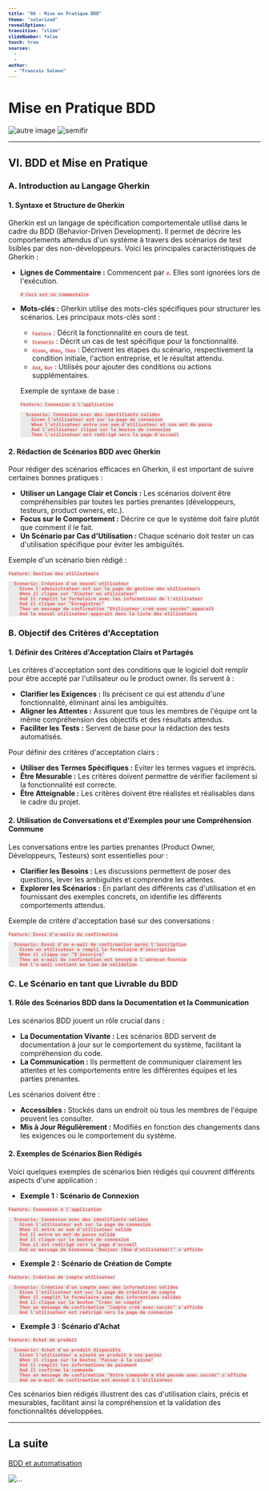 ```yaml
---
title: "06 - Mise en Pratique BDD"
theme: "solarized"
revealOptions:
transition: "slide"
slideNumber: false
touch: true
sources: 
  - 
  - 
author: 
  - "Francois Salmon"
---
```


<head>
  <link rel="stylesheet" href="https://maxcdn.bootstrapcdn.com/font-awesome/4.5.0/css/font-awesome.min.css">
</head>

<style type="text/css">
  body{
    position: relative;
    height: 100vh;
  }

  body:before{
    content: ' ';
    position: absolute;
    top: 0;
    bottom: 0;
    left: 0;
    right: 0;
    background: url(https://raw.githubusercontent.com/tamo-semifir/gcp-assets/main/logo_semifir.png) no-repeat center fixed;
    background-size: 75vh 45vw;
    opacity: 0.2
  }

  code {
    color: #EB5757;
    background-color: rgba(135,131,120,0.15);
    border-radius: 50px;
    font-size: 65%;
    font-weight: bolder
  }
</style>

# Mise en Pratique BDD

![autre image](/assets/...) <!-- .element width="...%" align="left"-->
![semifir](/assets/logo_semifir.png) <!-- .element width="19%" align="right" -->

---

## VI. BDD et Mise en Pratique

### A. Introduction au Langage Gherkin

#### 1. Syntaxe et Structure de Gherkin

Gherkin est un langage de spécification comportementale utilisé dans le cadre du BDD (Behavior-Driven Development). Il permet de décrire les comportements attendus d'un système à travers des scénarios de test lisibles par des non-développeurs. Voici les principales caractéristiques de Gherkin :

- **Lignes de Commentaire :** Commencent par `#`. Elles sont ignorées lors de l'exécution.

  ```gherkin
  # Ceci est un commentaire
  ```

- **Mots-clés :** Gherkin utilise des mots-clés spécifiques pour structurer les scénarios. Les principaux mots-clés sont :
  - `Feature` : Décrit la fonctionnalité en cours de test.
  - `Scenario` : Décrit un cas de test spécifique pour la fonctionnalité.
  - `Given`, `When`, `Then` : Décrivent les étapes du scénario, respectivement la condition initiale, l'action entreprise, et le résultat attendu.
  - `And`, `But` : Utilisés pour ajouter des conditions ou actions supplémentaires.

  Exemple de syntaxe de base :

  ```gherkin
  Feature: Connexion à l'application

    Scenario: Connexion avec des identifiants valides
      Given l'utilisateur est sur la page de connexion
      When l'utilisateur entre son nom d'utilisateur et son mot de passe
      And l'utilisateur clique sur le bouton de connexion
      Then l'utilisateur est redirigé vers la page d'accueil
  ```

#### 2. Rédaction de Scénarios BDD avec Gherkin

Pour rédiger des scénarios efficaces en Gherkin, il est important de suivre certaines bonnes pratiques :

- **Utiliser un Langage Clair et Concis :** Les scénarios doivent être compréhensibles par toutes les parties prenantes (développeurs, testeurs, product owners, etc.).
- **Focus sur le Comportement :** Décrire ce que le système doit faire plutôt que comment il le fait.
- **Un Scénario par Cas d'Utilisation :** Chaque scénario doit tester un cas d'utilisation spécifique pour éviter les ambiguïtés.

Exemple d'un scénario bien rédigé :

```gherkin
Feature: Gestion des utilisateurs

  Scenario: Création d'un nouvel utilisateur
    Given l'administrateur est sur la page de gestion des utilisateurs
    When il clique sur "Ajouter un utilisateur"
    And il remplit le formulaire avec les informations de l'utilisateur
    And il clique sur "Enregistrer"
    Then un message de confirmation "Utilisateur créé avec succès" apparaît
    And le nouvel utilisateur apparaît dans la liste des utilisateurs
```

### B. Objectif des Critères d'Acceptation

#### 1. Définir des Critères d'Acceptation Clairs et Partagés

Les critères d'acceptation sont des conditions que le logiciel doit remplir pour être accepté par l'utilisateur ou le product owner. Ils servent à :

- **Clarifier les Exigences :** Ils précisent ce qui est attendu d'une fonctionnalité, éliminant ainsi les ambiguïtés.
- **Aligner les Attentes :** Assurent que tous les membres de l'équipe ont la même compréhension des objectifs et des résultats attendus.
- **Faciliter les Tests :** Servent de base pour la rédaction des tests automatisés.

Pour définir des critères d'acceptation clairs :

- **Utiliser des Termes Spécifiques :** Eviter les termes vagues et imprécis.
- **Être Mesurable :** Les critères doivent permettre de vérifier facilement si la fonctionnalité est correcte.
- **Être Atteignable :** Les critères doivent être réalistes et réalisables dans le cadre du projet.

#### 2. Utilisation de Conversations et d'Exemples pour une Compréhension Commune

Les conversations entre les parties prenantes (Product Owner, Développeurs, Testeurs) sont essentielles pour :

- **Clarifier les Besoins :** Les discussions permettent de poser des questions, lever les ambiguïtés et comprendre les attentes.
- **Explorer les Scénarios :** En parlant des différents cas d'utilisation et en fournissant des exemples concrets, on identifie les différents comportements attendus.

Exemple de critère d'acceptation basé sur des conversations :

```gherkin
Feature: Envoi d'e-mails de confirmation

  Scenario: Envoi d'un e-mail de confirmation après l'inscription
    Given un utilisateur a rempli le formulaire d'inscription
    When il clique sur "S'inscrire"
    Then un e-mail de confirmation est envoyé à l'adresse fournie
    And l'e-mail contient un lien de validation
```

### C. Le Scénario en tant que Livrable du BDD

#### 1. Rôle des Scénarios BDD dans la Documentation et la Communication

Les scénarios BDD jouent un rôle crucial dans :

- **La Documentation Vivante :** Les scénarios BDD servent de documentation à jour sur le comportement du système, facilitant la compréhension du code.
- **La Communication :** Ils permettent de communiquer clairement les attentes et les comportements entre les différentes équipes et les parties prenantes.

Les scénarios doivent être :

- **Accessibles :** Stockés dans un endroit où tous les membres de l'équipe peuvent les consulter.
- **Mis à Jour Régulièrement :** Modifiés en fonction des changements dans les exigences ou le comportement du système.

#### 2. Exemples de Scénarios Bien Rédigés

Voici quelques exemples de scénarios bien rédigés qui couvrent différents aspects d'une application :

- **Exemple 1 : Scénario de Connexion**

```gherkin
Feature: Connexion à l'application

  Scenario: Connexion avec des identifiants valides
    Given l'utilisateur est sur la page de connexion
    When il entre un nom d'utilisateur valide
    And il entre un mot de passe valide
    And il clique sur le bouton de connexion
    Then il est redirigé vers la page d'accueil
    And un message de bienvenue "Bonjour [Nom d'utilisateur]" s'affiche
```

- **Exemple 2 : Scénario de Création de Compte**

```gherkin
Feature: Création de compte utilisateur

  Scenario: Création d'un compte avec des informations valides
    Given l'utilisateur est sur la page de création de compte
    When il remplit le formulaire avec des informations valides
    And il clique sur le bouton "Créer un compte"
    Then un message de confirmation "Compte créé avec succès" s'affiche
    And l'utilisateur est redirigé vers la page de connexion
```

- **Exemple 3 : Scénario d'Achat**

```gherkin
Feature: Achat de produit

  Scenario: Achat d'un produit disponible
    Given l'utilisateur a ajouté un produit à son panier
    When il clique sur le bouton "Passer à la caisse"
    And il remplit les informations de paiement
    And il confirme la commande
    Then un message de confirmation "Votre commande a été passée avec succès" s'affiche
    And un e-mail de confirmation est envoyé à l'utilisateur
```

Ces scénarios bien rédigés illustrent des cas d'utilisation clairs, précis et mesurables, facilitant ainsi la compréhension et la validation des fonctionnalités développées.

---

## La suite

[BDD et automatisation](../cours/07_BDD_et_automatisation.md)

![...](...) <!-- .element width="...%" -->
